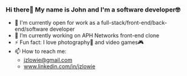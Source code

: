 ### Hi there👋 My name is John and I'm a software developer🤓

- 💼 I'm currently open for work as a full-stack/front-end/back-end/software developer
- 🔭 I’m currently working on APH Networks front-end clone
- ⚡ Fun fact: I love photography📸 and video games🎮
- 📫 How to reach me: 
    - jzlowie@gmail.com
    - www.linkedin.com/in/jzlowie

<!-- - 🌱 I’m currently learning ...
- 👯 I’m looking to collaborate on ...
- 🤔 I’m looking for help with ...
- 💬 Ask me about ...
- 😄 Pronouns: ... -->

